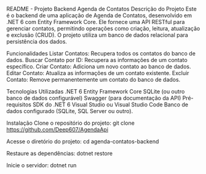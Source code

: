 README - Projeto Backend Agenda de Contatos
Descrição do Projeto
Este é o backend de uma aplicação de Agenda de Contatos, desenvolvido em .NET 6 com Entity Framework Core. Ele fornece uma API RESTful para gerenciar contatos, permitindo operações como criação, leitura, atualização e exclusão (CRUD). O projeto utiliza um banco de dados relacional para persistência dos dados.

Funcionalidades
Listar Contatos: Recupera todos os contatos do banco de dados.
Buscar Contato por ID: Recupera as informações de um contato específico.
Criar Contato: Adiciona um novo contato ao banco de dados.
Editar Contato: Atualiza as informações de um contato existente.
Excluir Contato: Remove permanentemente um contato do banco de dados.

Tecnologias Utilizadas
.NET 6
Entity Framework Core
SQLite (ou outro banco de dados configurável)
Swagger (para documentação da API)
Pré-requisitos
SDK do .NET 6
Visual Studio ou Visual Studio Code
Banco de dados configurado (SQLite, SQL Server ou outro).

Instalação
Clone o repositório do projeto:
git clone https://github.com/Deep607/AgendaApi

Acesse o diretório do projeto:
cd agenda-contatos-backend

Restaure as dependências:
dotnet restore

Inicie o servidor:
dotnet run
